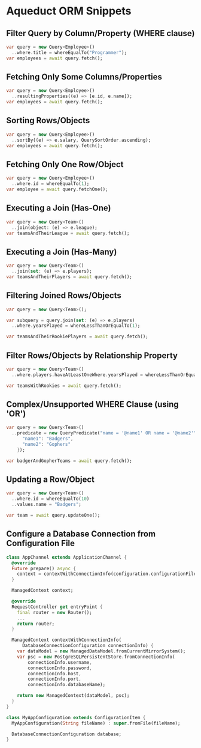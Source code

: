 # Aqueduct ORM Snippets

## Filter Query by Column/Property (WHERE clause)

```dart
var query = new Query<Employee>()
  ..where.title = whereEqualTo("Programmer");
var employees = await query.fetch();
```

## Fetching Only Some Columns/Properties

```dart
var query = new Query<Employee>()
  ..resultingProperties((e) => [e.id, e.name]);
var employees = await query.fetch();
```

## Sorting Rows/Objects

```dart
var query = new Query<Employee>()
  ..sortBy((e) => e.salary, QuerySortOrder.ascending);
var employees = await query.fetch();
```

## Fetching Only One Row/Object

```dart
var query = new Query<Employee>()
  ..where.id = whereEqualTo(1);
var employee = await query.fetchOne();
```

## Executing a Join (Has-One)

```dart
var query = new Query<Team>()
  ..join(object: (e) => e.league);
var teamsAndTheirLeague = await query.fetch();
```

## Executing a Join (Has-Many)

```dart
var query = new Query<Team>()
  ..join(set: (e) => e.players);
var teamsAndTheirPlayers = await query.fetch();
```

## Filtering Joined Rows/Objects

```dart
var query = new Query<Team>();

var subquery = query.join(set: (e) => e.players)
  ..where.yearsPlayed = whereLessThanOrEqualTo(1);

var teamsAndTheirRookiePlayers = await query.fetch();
```

## Filter Rows/Objects by Relationship Property

```dart
var query = new Query<Team>()
  ..where.players.haveAtLeastOneWhere.yearsPlayed = whereLessThanOrEqualTo(1);

var teamsWithRookies = await query.fetch();
```

## Complex/Unsupported WHERE Clause (using 'OR')

```dart
var query = new Query<Team>()
  ..predicate = new QueryPredicate("name = '@name1' OR name = '@name2'", {
      "name1": "Badgers",
      "name2": "Gophers"
    });

var badgerAndGopherTeams = await query.fetch();
```

## Updating a Row/Object

```dart
var query = new Query<Team>()
  ..where.id = whereEqualTo(10)
  ..values.name = "Badgers";

var team = await query.updateOne();
```

## Configure a Database Connection from Configuration File

```dart
class AppChannel extends ApplicationChannel {
  @override
  Future prepare() async {
    context = contextWithConnectionInfo(configuration.configurationFilePath.database);
  }

  ManagedContext context;

  @override
  RequestController get entryPoint {
    final router = new Router();
    ...
    return router;
  }

  ManagedContext contextWithConnectionInfo(
      DatabaseConnectionConfiguration connectionInfo) {
    var dataModel = new ManagedDataModel.fromCurrentMirrorSystem();
    var psc = new PostgreSQLPersistentStore.fromConnectionInfo(
        connectionInfo.username,
        connectionInfo.password,
        connectionInfo.host,
        connectionInfo.port,
        connectionInfo.databaseName);

    return new ManagedContext(dataModel, psc);
  }
}

class MyAppConfiguration extends ConfigurationItem {
  MyAppConfiguration(String fileName) : super.fromFile(fileName);

  DatabaseConnectionConfiguration database;
}

```
